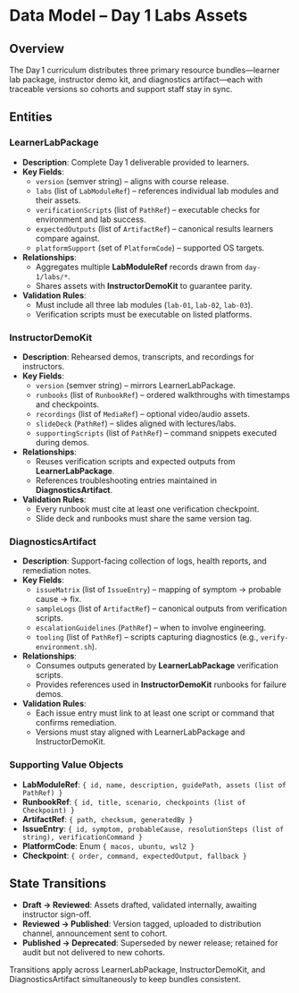 # Data Model – Day 1 Labs Assets

## Overview

The Day 1 curriculum distributes three primary resource bundles—learner lab package, instructor demo kit, and diagnostics artifact—each with traceable versions so cohorts and support staff stay in sync.

## Entities

### LearnerLabPackage

- **Description**: Complete Day 1 deliverable provided to learners.
- **Key Fields**:
  - `version` (semver string) – aligns with course release.
  - `labs` (list of `LabModuleRef`) – references individual lab modules and their assets.
  - `verificationScripts` (list of `PathRef`) – executable checks for environment and lab success.
  - `expectedOutputs` (list of `ArtifactRef`) – canonical results learners compare against.
  - `platformSupport` (set of `PlatformCode`) – supported OS targets.
- **Relationships**:
  - Aggregates multiple **LabModuleRef** records drawn from `day-1/labs/*`.
  - Shares assets with **InstructorDemoKit** to guarantee parity.
- **Validation Rules**:
  - Must include all three lab modules (`lab-01`, `lab-02`, `lab-03`).
  - Verification scripts must be executable on listed platforms.

### InstructorDemoKit

- **Description**: Rehearsed demos, transcripts, and recordings for instructors.
- **Key Fields**:
  - `version` (semver string) – mirrors LearnerLabPackage.
  - `runbooks` (list of `RunbookRef`) – ordered walkthroughs with timestamps and checkpoints.
  - `recordings` (list of `MediaRef`) – optional video/audio assets.
  - `slideDeck` (`PathRef`) – slides aligned with lectures/labs.
  - `supportingScripts` (list of `PathRef`) – command snippets executed during demos.
- **Relationships**:
  - Reuses verification scripts and expected outputs from **LearnerLabPackage**.
  - References troubleshooting entries maintained in **DiagnosticsArtifact**.
- **Validation Rules**:
  - Every runbook must cite at least one verification checkpoint.
  - Slide deck and runbooks must share the same version tag.

### DiagnosticsArtifact

- **Description**: Support-facing collection of logs, health reports, and remediation notes.
- **Key Fields**:
  - `issueMatrix` (list of `IssueEntry`) – mapping of symptom → probable cause → fix.
  - `sampleLogs` (list of `ArtifactRef`) – canonical outputs from verification scripts.
  - `escalationGuidelines` (`PathRef`) – when to involve engineering.
  - `tooling` (list of `PathRef`) – scripts capturing diagnostics (e.g., `verify-environment.sh`).
- **Relationships**:
  - Consumes outputs generated by **LearnerLabPackage** verification scripts.
  - Provides references used in **InstructorDemoKit** runbooks for failure demos.
- **Validation Rules**:
  - Each issue entry must link to at least one script or command that confirms remediation.
  - Versions must stay aligned with LearnerLabPackage and InstructorDemoKit.

### Supporting Value Objects

- **LabModuleRef**: `{ id, name, description, guidePath, assets (list of PathRef) }`
- **RunbookRef**: `{ id, title, scenario, checkpoints (list of Checkpoint) }`
- **ArtifactRef**: `{ path, checksum, generatedBy }`
- **IssueEntry**: `{ id, symptom, probableCause, resolutionSteps (list of string), verificationCommand }`
- **PlatformCode**: Enum `{ macos, ubuntu, wsl2 }`
- **Checkpoint**: `{ order, command, expectedOutput, fallback }`

## State Transitions

- **Draft → Reviewed**: Assets drafted, validated internally, awaiting instructor sign-off.
- **Reviewed → Published**: Version tagged, uploaded to distribution channel, announcement sent to cohort.
- **Published → Deprecated**: Superseded by newer release; retained for audit but not delivered to new cohorts.

Transitions apply across LearnerLabPackage, InstructorDemoKit, and DiagnosticsArtifact simultaneously to keep bundles consistent.
